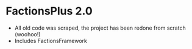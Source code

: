 # FactionsPlus 2.0
* All old code was scraped, the project has been redone from scratch (woohoo!)
* Includes FactionsFramework 
